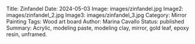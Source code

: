 Title: Zinfandel
Date: 2024-05-03
Image: images/zinfandel.jpg
Image2: images/zinfandel_2.jpg
Image3: images/zinfandel_3.jpg
Category: Mirror Painting
Tags: Wood art board
Author: Marina Cavallo
Status: published
Summary: Acrylic, modeling paste, modeling clay, mirror, gold leaf, epoxy resin, unframed.
